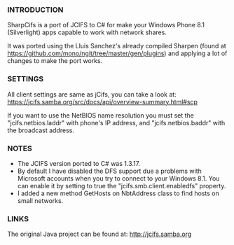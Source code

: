 ### INTRODUCTION


SharpCifs is a port of JCIFS to C# for make your Windows Phone 8.1 (Silverlight) apps capable to 
work with network shares. 

It was ported using the Lluis Sanchez's already compiled Sharpen (found at 
https://github.com/mono/ngit/tree/master/gen/plugins) and applying a lot of changes to make the port works.

### SETTINGS

All client settings are same as jCifs, you can take a look at: https://jcifs.samba.org/src/docs/api/overview-summary.html#scp

If you want to use the NetBIOS name resolution you must set the "jcifs.netbios.laddr" with phone's IP address, and "jcifs.netbios.baddr" with the broadcast address.


### NOTES

- The JCIFS version ported to C# was 1.3.17.
- By default I have disabled the DFS support due a problems with Microsoft accounts when you try to connect to your Windows 8.1. You can enable it by setting to true the "jcifs.smb.client.enabledfs" property. 
- I added a new method GetHosts on NbtAddress class to find hosts on small networks. 


### LINKS

The original Java project can be found at: http://jcifs.samba.org
